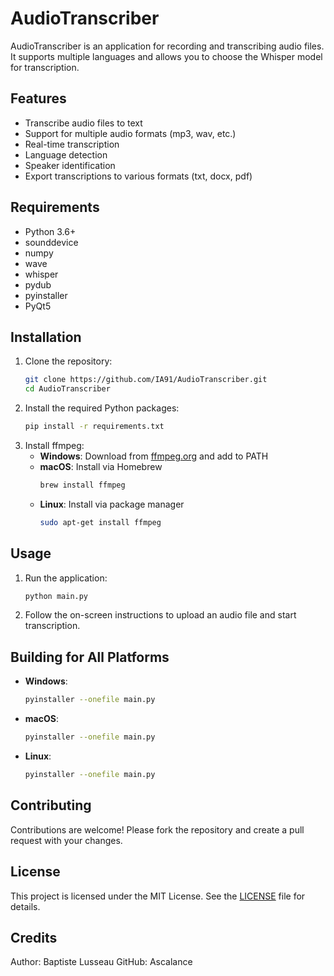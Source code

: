 # AudioTranscriber

AudioTranscriber is an application for recording and transcribing audio files. It supports multiple languages and allows you to choose the Whisper model for transcription.

## Features
- Transcribe audio files to text
- Support for multiple audio formats (mp3, wav, etc.)
- Real-time transcription
- Language detection
- Speaker identification
- Export transcriptions to various formats (txt, docx, pdf)

## Requirements
- Python 3.6+
- sounddevice
- numpy
- wave
- whisper
- pydub
- pyinstaller
- PyQt5

## Installation
1. Clone the repository:
    ```sh
    git clone https://github.com/IA91/AudioTranscriber.git
    cd AudioTranscriber
    ```
2. Install the required Python packages:
    ```sh
    pip install -r requirements.txt
    ```
3. Install ffmpeg:
    - **Windows**: Download from [ffmpeg.org](https://ffmpeg.org/download.html) and add to PATH
    - **macOS**: Install via Homebrew
        ```sh
        brew install ffmpeg
        ```
    - **Linux**: Install via package manager
        ```sh
        sudo apt-get install ffmpeg
        ```

## Usage
1. Run the application:
    ```sh
    python main.py
    ```
2. Follow the on-screen instructions to upload an audio file and start transcription.

## Building for All Platforms
- **Windows**:
    ```sh
    pyinstaller --onefile main.py
    ```
- **macOS**:
    ```sh
    pyinstaller --onefile main.py
    ```
- **Linux**:
    ```sh
    pyinstaller --onefile main.py
    ```

## Contributing
Contributions are welcome! Please fork the repository and create a pull request with your changes.

## License
This project is licensed under the MIT License. See the [LICENSE](LICENSE) file for details.

## Credits
Author: Baptiste Lusseau
GitHub: Ascalance